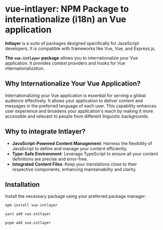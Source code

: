 # vue-intlayer: NPM Package to internationalize (i18n) an Vue application

**Intlayer** is a suite of packages designed specifically for JavaScript developers. It is compatible with frameworks like Vue, Vue, and Express.js.

**The `vue-intlayer` package** allows you to internationalize your Vue application. It provides context providers and hooks for Vue internationalization.

## Why Internationalize Your Vue Application?

Internationalizing your Vue application is essential for serving a global audience effectively. It allows your application to deliver content and messages in the preferred language of each user. This capability enhances user experience and broadens your application's reach by making it more accessible and relevant to people from different linguistic backgrounds.

## Why to integrate Intlayer?

- **JavaScript-Powered Content Management**: Harness the flexibility of JavaScript to define and manage your content efficiently.
- **Type-Safe Environment**: Leverage TypeScript to ensure all your content definitions are precise and error-free.
- **Integrated Content Files**: Keep your translations close to their respective components, enhancing maintainability and clarity.

## Installation

Install the necessary package using your preferred package manager:

```bash packageManager="npm"
npm install vue-intlayer
```

```bash packageManager="yarn"
yarn add vue-intlayer
```

```bash packageManager="pnpm"
pnpm add vue-intlayer
```
